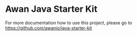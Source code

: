 # Awan Java Starter Kit

For more documentation how to use this project, please go to https://github.com/awanio/java-starter-kit
